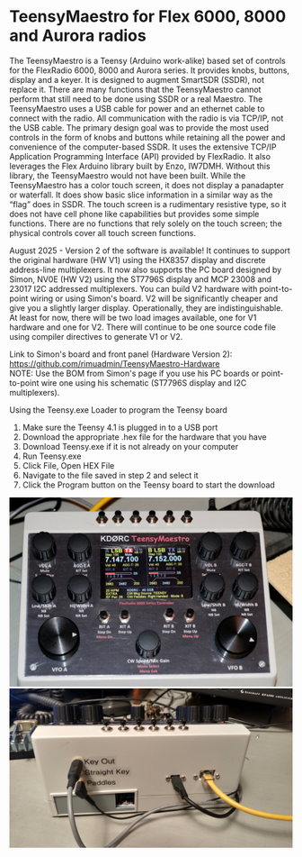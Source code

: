 # TeensyMaestro for Flex 6000, 8000 and Aurora radios
The TeensyMaestro is a Teensy (Arduino work-alike) based set of controls for the FlexRadio 6000, 8000 and Aurora series.  It provides knobs, buttons, display and a keyer.  It is designed to augment SmartSDR (SSDR), not replace it.  There are many functions that the TeensyMaestro cannot perform that still need to be done using SSDR or a real Maestro.
The TeensyMaestro uses a USB cable for power and an ethernet cable to connect with the radio.  All communication with the radio is via TCP/IP, not the USB cable.
The primary design goal was to provide the most used controls in the form of knobs and buttons while retaining all the power and convenience of the computer-based SSDR.  It uses the extensive TCP/IP Application Programming Interface (API) provided by FlexRadio.  It also leverages the Flex Arduino library built by Enzo, IW7DMH.  Without this library, the TeensyMaestro would not have been built.
While the TeensyMaestro has a color touch screen, it does not display a panadapter or waterfall.  It does show basic slice information in a similar way as the “flag” does in SSDR.  The touch screen is a rudimentary resistive type, so it does not have cell phone like capabilities but provides some simple functions.  There are no functions that rely solely on the touch screen; the physical controls cover all touch screen functions.  

August 2025 - Version 2 of the software is available!  It continues to support the original hardware (HW V1) using the HX8357 display and discrete address-line multiplexers.  It now also supports the PC board designed by Simon, NV0E (HW V2) using the ST7796S display and MCP 23008 and 23017 I2C addressed multiplexers.  You can build V2 hardware with point-to-point wiring or using Simon's board.  V2 will be significantly cheaper and give you a slightly larger display.  Operationally, they are indistinguishable.  At least for now, there will be two load images available, one for V1 hardware and one for V2.  There will continue to be one source code file using compiler directives to generate V1 or V2.

Link to Simon's board and front panel (Hardware Version 2):
https://github.com/rimuadmin/TeensyMaestro-Hardware    
NOTE: Use the BOM from Simon's page if you use his PC boards or point-to-point wire one using his schematic (ST7796S display and I2C multiplexers).

Using the Teensy.exe Loader to program the Teensy board

1. Make sure the Teensy 4.1 is plugged in to a USB port
2. Download the appropriate .hex file for the hardware that you have
3. Download Teensy.exe if it is not already on your computer
4. Run Teensy.exe
5. Click File, Open HEX File
6. Navigate to the file saved in step 2 and select it
7. Click the Program button on the Teensy board to start the download

![Image text](https://github.com/KD0RC/Teensy-Maestro-for-Flex-6000-radios/blob/master/images/TeensyMaestro.JPG)
![Image text](https://github.com/KD0RC/Teensy-Maestro-for-Flex-6000-radios/blob/master/images/IMG_20201115_213850789_HDR.jpg)
